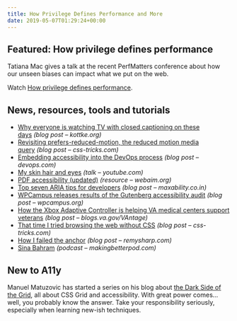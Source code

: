 ```yaml
---
title: How Privilege Defines Performance and More
date: 2019-05-07T01:29:24+00:00
---
```


## Featured: How privilege defines performance

Tatiana Mac gives a talk at the recent PerfMatters conference about how our unseen biases can impact what we put on the web.

Watch [How privilege defines performance](https://www.youtube.com/watch?v=nQq_gZiZ-jg).

## News, resources, tools and tutorials

- [Why everyone is watching TV with closed captioning on these days](https://kottke.org/19/04/why-everyone-is-watching-tv-with-closed-captioning-on-these-days) *(blog post – kottke.org)*
- [Revisiting prefers-reduced-motion, the reduced motion media query](https://css-tricks.com/revisiting-prefers-reduced-motion-the-reduced-motion-media-query/) *(blog post – css-tricks.com)*
- [Embedding accessibility into the DevOps process](https://devops.com/embedding-accessibility-into-the-devops-process/) *(blog post – devops.com)*
- [My skin hair and eyes](https://www.youtube.com/watch?v=67I2_vlAg5U) *(talk – youtube.com)*
- [PDF accessibility (updated)](https://webaim.org/techniques/acrobat/) *(resource – webaim.org)*
- [Top seven ARIA tips for developers](https://www.maxability.co.in/2019/05/top-7-aria-tips-for-developers/) *(blog post – maxability.co.in)*
- [WPCampus releases results of the Gutenberg accessibility audit](https://wpcampus.org/2019/05/gutenberg-audit-results/) *(blog post – wpcampus.org)*
- [How the Xbox Adaptive Controller is helping VA medical centers support veterans](https://www.blogs.va.gov/VAntage/59625/xbox-adaptive-controller-helping-va-medical-centers-support-veterans/) *(blog post – blogs.va.gov/VAntage)*
- [That time I tried browsing the web without CSS](https://css-tricks.com/that-time-i-tried-browsing-the-web-without-css/) *(blog post – css-tricks.com)*
- [How I failed the anchor](https://remysharp.com/2019/04/04/how-i-failed-the-a) *(blog post – remysharp.com)*
- [Sina Bahram](https://www.makingbetterpod.com/2019/04/02/episode-one-sina-bahram/) *(podcast – makingbetterpod.com)*

## New to A11y

Manuel Matuzovic has started a series on his blog about [the Dark Side of the Grid](https://www.matuzo.at/blog/the-dark-side-of-the-grid/), all about CSS Grid and accessibility. With great power comes... well, you probably know the answer. Take your responsibility seriously, especially when learning new-ish techniques.
